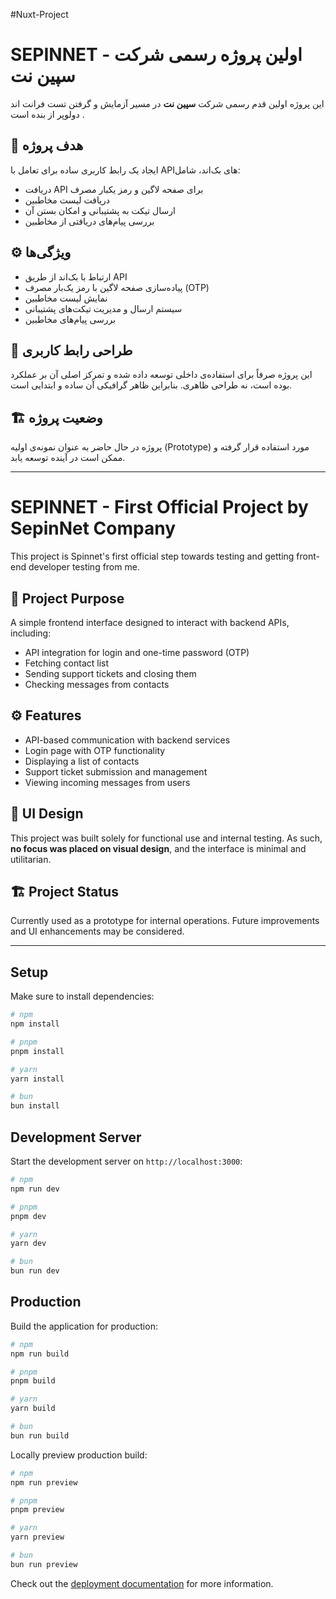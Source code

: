 #Nuxt-Project

# SEPINNET - اولین پروژه رسمی شرکت سپین نت

این پروژه اولین قدم رسمی شرکت **سپین نت** در مسیر آزمایش و گرفتن تست فرانت اند دولوپر از بنده است .

## 🎯 هدف پروژه
ایجاد یک رابط کاربری ساده برای تعامل با APIهای بک‌اند، شامل:

- دریافت API برای صفحه لاگین و رمز یکبار مصرف
- دریافت لیست مخاطبین
- ارسال تیکت به پشتیبانی و امکان بستن آن
- بررسی پیام‌های دریافتی از مخاطبین

## ⚙️ ویژگی‌ها

- ارتباط با بک‌اند از طریق API
- پیاده‌سازی صفحه لاگین با رمز یک‌بار مصرف (OTP)
- نمایش لیست مخاطبین
- سیستم ارسال و مدیریت تیکت‌های پشتیبانی
- بررسی پیام‌های مخاطبین

## 🎨 طراحی رابط کاربری
این پروژه صرفاً برای استفاده‌ی داخلی توسعه داده شده و تمرکز اصلی آن بر عملکرد بوده است، نه طراحی ظاهری. بنابراین ظاهر گرافیکی آن ساده و ابتدایی است.

## 🏗 وضعیت پروژه
پروژه در حال حاضر به عنوان نمونه‌ی اولیه (Prototype) مورد استفاده قرار گرفته و ممکن است در آینده توسعه یابد.

---
# SEPINNET - First Official Project by SepinNet Company

This project is Spinnet's first official step towards testing and getting front-end developer testing from me.

## 🎯 Project Purpose
A simple frontend interface designed to interact with backend APIs, including:

- API integration for login and one-time password (OTP)
- Fetching contact list
- Sending support tickets and closing them
- Checking messages from contacts

## ⚙️ Features

- API-based communication with backend services
- Login page with OTP functionality
- Displaying a list of contacts
- Support ticket submission and management
- Viewing incoming messages from users

## 🎨 UI Design
This project was built solely for functional use and internal testing. As such, **no focus was placed on visual design**, and the interface is minimal and utilitarian.

## 🏗 Project Status
Currently used as a prototype for internal operations. Future improvements and UI enhancements may be considered.

---

## Setup

Make sure to install dependencies:

```bash
# npm
npm install

# pnpm
pnpm install

# yarn
yarn install

# bun
bun install
```

## Development Server

Start the development server on `http://localhost:3000`:

```bash
# npm
npm run dev

# pnpm
pnpm dev

# yarn
yarn dev

# bun
bun run dev
```

## Production

Build the application for production:

```bash
# npm
npm run build

# pnpm
pnpm build

# yarn
yarn build

# bun
bun run build
```

Locally preview production build:

```bash
# npm
npm run preview

# pnpm
pnpm preview

# yarn
yarn preview

# bun
bun run preview
```

Check out the [deployment documentation](https://nuxt.com/docs/getting-started/deployment) for more information.
